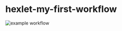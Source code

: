# hexlet-my-first-workflow

![example workflow](https://github.com/TolkienRools/hexlet-my-first-workflow/actions/workflows/hello-world.yml/badge.svg)
